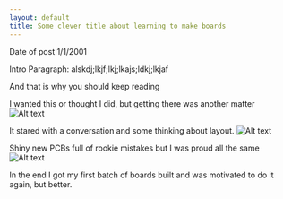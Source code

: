 ```yaml
---
layout: default
title: Some clever title about learning to make boards
---
```


Date of post 1/1/2001
 
Intro Paragraph: alskdj;lkjf;lkj;lkajs;ldkj;lkjaf


And that is why you should keep reading

 
I wanted this or thought I did, but getting there was another matter
![Alt text](../../images/image1.png)
 
It stared with a conversation and some thinking about layout.
![Alt text](../../images/image2.png)
 
Shiny new PCBs full of rookie mistakes but I was proud all the same
![Alt text](../../images/image3.png)
 
 
In the end I got my first batch of boards built and was motivated to do it again, but better.
 
